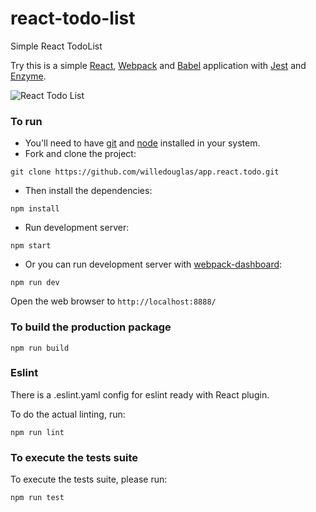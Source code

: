 # react-todo-list
Simple React TodoList

Try this is a simple [React](https://facebook.github.io/react/), [Webpack](http://webpack.github.io/) and [Babel](https://babeljs.io/) application with [Jest](https://facebook.github.io/jest/) and [Enzyme](https://github.com/airbnb/enzyme).

![React Todo List](https://s27.postimg.org/5xj38mocj/React_Todo_List.png)

### To run

* You'll need to have [git](https://git-scm.com/) and [node](https://nodejs.org/en/) installed in your system.
* Fork and clone the project:

```
git clone https://github.com/willedouglas/app.react.todo.git
```

* Then install the dependencies:

```
npm install
```

* Run development server:

```
npm start
```

* Or you can run development server with [webpack-dashboard](https://github.com/FormidableLabs/webpack-dashboard):

```
npm run dev
```

Open the web browser to `http://localhost:8888/`

### To build the production package

```
npm run build
```

### Eslint
There is a .eslint.yaml config for eslint ready with React plugin.

To do the actual linting, run:

```
npm run lint
```

### To execute the tests suite
To execute the tests suite, please run:

```
npm run test
```
